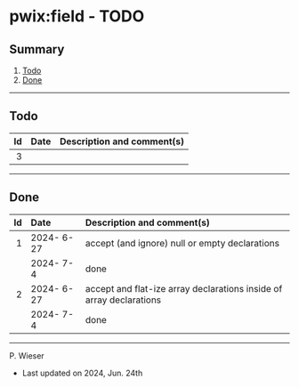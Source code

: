# pwix:field - TODO

## Summary

1. [Todo](#todo)
2. [Done](#done)

---
## Todo

|   Id | Date       | Description and comment(s) |
| ---: | :---       | :---                       |
|    3 |  |  |

---
## Done

|   Id | Date       | Description and comment(s) |
| ---: | :---       | :---                       |
|    1 | 2024- 6-27 | accept (and ignore) null or empty declarations |
|      | 2024- 7- 4 | done |
|    2 | 2024- 6-27 | accept and flat-ize array declarations inside of array declarations |
|      | 2024- 7- 4 | done |

---
P. Wieser
- Last updated on 2024, Jun. 24th
